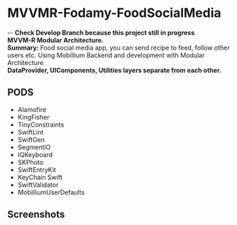 # MVVMR-Fodamy-FoodSocialMedia
-- <b> Check Develop Branch because this project still in progress </b> <br>
<b> MVVM-R Modular Architecture. </b> <br>  <b> Summary: </b> Food social media app, you can send recipe to feed, follow other users etc. 
  Using Mobillium Backend and development with Modular Architecture <br>
  <b> DataProvider, UIComponents, Utilities layers separate from each other.</b>

  
 ## <b> PODS </b>  
   - Alamofire  
   - KingFisher
   - TinyConstraints
   - SwiftLint
   - SwiftGen
   - SegmentIO
   - IQKeyboard
   - SKPhoto
   - SwiftEntryKit
   - KeyChain Swift
   - SwiftValidator
   - MobilliumUserDefaults
 
 ## <b> Screenshots </b>


